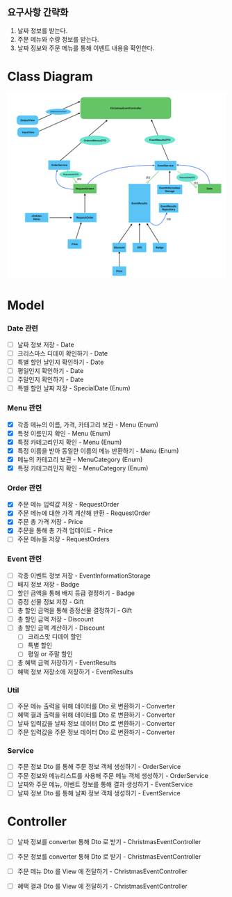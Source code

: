 ## 요구사항 간략화
1. 날짜 정보를 받는다.
2. 주문 메뉴와 수량 정보를 받는다.
3. 날짜 정보와 주문 메뉴를 통해 이벤트 내용을 확인한다.

# Class Diagram
![img.png](ClassDiagram.png)

# Model
### Date 관련
- [ ] 날짜 정보 저장 - Date
- [ ] 크리스마스 디데이 확인하기 - Date
- [ ] 특별 할인 날인지 확인하기 - Date
- [ ] 평일인지 확인하기 - Date
- [ ] 주말인지 확인하기 - Date
- [ ] 특별 할인 날짜 저장 - SpecialDate (Enum)

### Menu 관련
- [x] 각종 메뉴의 이름, 가격, 카테고리 보관 - Menu (Enum)
- [x] 특정 이름인지 확인 - Menu (Enum)
- [x] 특정 카테고리인지 확인 - Menu (Enum)
- [x] 특정 이름을 받아 동일한 이름의 메뉴 반환하기 - Menu (Enum)
- [x] 메뉴의 카테고리 보관 - MenuCategory (Enum)
- [x] 특정 카테고리인지 확인 - MenuCategory (Enum)

### Order 관련
- [x] 주문 메뉴 입력값 저장 - RequestOrder
- [x] 주문 메뉴에 대한 가격 계산해 반환 - RequestOrder
- [x] 주문 총 가격 저장 - Price
- [x] 주문을 통해 총 가격 업데이트 - Price
- [ ] 주문 메뉴들 저장 - RequestOrders

### Event 관련
- [ ] 각종 이벤트 정보 저장 - EventInformationStorage
- [ ] 배지 정보 저장 - Badge
- [ ] 할인 금액을 통해 배지 등급 결정하기 - Badge
- [ ] 증정 선물 정보 저장 - Gift
- [ ] 총 할인 금액을 통해 증정선물 결정하기 - Gift
- [ ] 총 할인 금액 저장 - Discount
- [ ] 총 할인 금액 계산하기 - Discount
  - [ ] 크리스맛 디데이 할인
  - [ ] 특별 할인
  - [ ] 평일 or 주말 할인
- [ ] 총 혜택 금액 저장하기 - EventResults
- [ ] 혜택 정보 저장소에 저장하기 - EventResults

### Util
- [ ] 주문 메뉴 출력을 위해 데이터를 Dto 로 변환하기 - Converter
- [ ] 혜택 결과 출력을 위해 데이터를 Dto 로 변환하기 - Converter
- [ ] 날짜 입력값을 날짜 정보 데이터 Dto 로 변환하기 - Converter
- [ ] 주문 입력값을 주문 정보 데이터 Dto 로 변환하기 - Converter
 
### Service
- [ ] 주문 정보 Dto 를 통해 주문 정보 객체 생성하기 - OrderService
- [ ] 주문 정보와 메뉴리스트를 사용해 주문 메뉴 객체 생성하기 - OrderService
- [ ] 날짜와 주문 메뉴, 이벤트 정보를 통해 결과 생성하기 - EventService
- [ ] 날짜 정보 Dto 를 통해 날짜 정보 객체 생성하기 - EventService

# Controller
- [ ] 날짜 정보를 converter 통해 Dto 로 받기 - ChristmasEventController
- [ ] 주문 정보를 converter 통해 Dto 로 받기 - ChristmasEventController
- [ ] 주문 메뉴 Dto 를 View 에 전달하기 - ChristmasEventController
- [ ] 혜택 결과 Dto 를 View 에 전달하기 - ChristmasEventController


